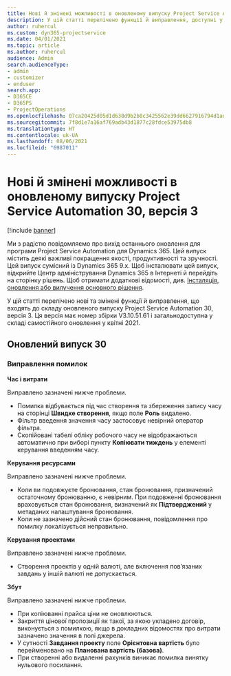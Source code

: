 ```yaml
---
title: Нові й змінені можливості в оновленому випуску Project Service Automation 30, версія 3
description: У цій статті перелічено функції й виправлення, доступні у випуску Project Service Automation 30, версія 3.
author: ruhercul
ms.custom: dyn365-projectservice
ms.date: 04/01/2021
ms.topic: article
ms.author: ruhercul
audience: Admin
search.audienceType:
- admin
- customizer
- enduser
search.app:
- D365CE
- D365PS
- ProjectOperations
ms.openlocfilehash: 07ca20425d05d1d638d9b2b8c3425562e39dd6627916794d1ad8441f00658459
ms.sourcegitcommit: 7f8d1e7a16af769adb43d1877c28fdce53975db8
ms.translationtype: HT
ms.contentlocale: uk-UA
ms.lasthandoff: 08/06/2021
ms.locfileid: "6987011"
---
```

# <a name="whats-new-or-changed-in-project-service-automation-update-release-30-v3"></a>Нові й змінені можливості в оновленому випуску Project Service Automation 30, версія 3

[!include [banner](../includes/psa-now-project-operations.md)]

Ми з радістю повідомляємо про вихід останнього оновлення для програми Project Service Automation для Dynamics 365. Цей випуск містить деякі важливі покращення якості, продуктивності та зручності. Цей випуск сумісний із Dynamics 365 9.x. Щоб інсталювати цей випуск, відкрийте Центр адміністрування Dynamics 365 в Інтернеті й перейдіть на сторінку рішень. Щоб отримати додаткові відомості, див. [Інсталяція, оновлення або вилучення основного рішення](/power-platform/admin/install-remove-preferred-solution.md).

У цій статті перелічено нові та змінені функції й виправлення, що входять до складу оновленого випуску Project Service Automation 30, версія 3. Ця версія має номер збірки V3.10.51.61 і загальнодоступна у складі самостійного оновлення у квітні 2021.

## <a name="update-release-30"></a>Оновлений випуск 30

### <a name="bug-fixes"></a>Виправлення помилок

**Час і витрати**

Виправлено зазначені нижче проблеми.

- Помилка відбувається під час створення та збереження запису часу на сторінці **Швидке створення**, якщо поле **Роль** видалено.
- Фільтр введення значення часу застосовує невірний оператор фільтра.
- Скопійовані табелі обліку робочого часу не відображаються автоматично при виборі пункту **Копіювати тиждень** у елементі керування введенням часу.

**Керування ресурсами**

Виправлено зазначені нижче проблеми.

- Коли ви подовжуєте бронювання, стан бронювання, призначений остаточному бронюванню, є невірним. При подовженні бронювання враховується стан бронювання, визначений як **Підтверджений** у метаданих налаштування бронювання.
- Коли не зазначено дійсний стан бронювання, повідомлення про помилку локалізується неправильно.

**Керування проектами**

Виправлено зазначені нижче проблеми.

- Створення проектів у одній валюті, але включення пов’язаних завдань у іншій валюті не допускається.

**Збут**

Виправлено зазначені нижче проблеми.

- При копіюванні прайса ціни не оновлюються.
- Закриття цінової пропозиції як такої, за якою укладено договір, виконується з помилкою, якщо в докладних відомостях про витрати зазначено значення в полі джерела.
- У сутності **Завдання проекту** поле **Орієнтовна вартість** було перейменовано на **Планована вартість (базова)**.
- При створенні або видаленні рахунків виникає помилка винятку нульового посилання.

